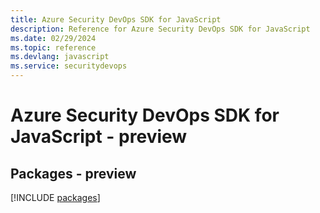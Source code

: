 ```yaml
---
title: Azure Security DevOps SDK for JavaScript
description: Reference for Azure Security DevOps SDK for JavaScript
ms.date: 02/29/2024
ms.topic: reference
ms.devlang: javascript
ms.service: securitydevops
---
```

# Azure Security DevOps SDK for JavaScript - preview
## Packages - preview
[!INCLUDE [packages](security-devops-index.md)]